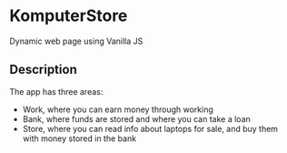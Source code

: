 # KomputerStore
Dynamic web page using Vanilla JS

## Description
The app has three areas:
- Work, where you can earn money through working
- Bank, where funds are stored and where you can take a loan
- Store, where you can read info about laptops for sale, and buy them with money stored in the bank